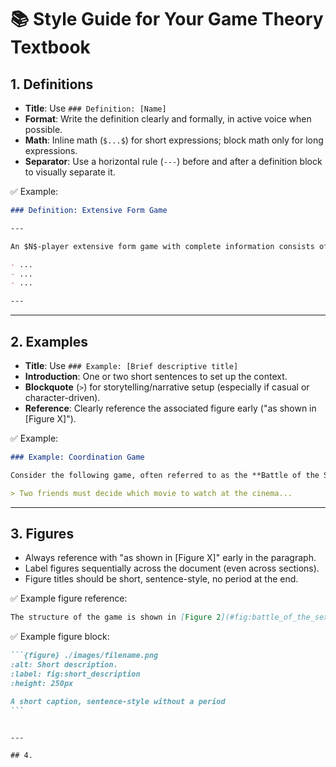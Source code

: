 # 📚 Style Guide for Your Game Theory Textbook

## 1. **Definitions**

- **Title**: Use `### Definition: [Name]`
- **Format**: Write the definition clearly and formally, in active voice when
  possible.
- **Math**: Inline math (`$...$`) for short expressions; block math only for
  long expressions.
- **Separator**: Use a horizontal rule (`---`) before and after a definition
  block to visually separate it.

✅ Example:

```markdown
### Definition: Extensive Form Game

---

An $N$-player extensive form game with complete information consists of:

- ...
- ...
- ...

---
```

---

## 2. **Examples**

- **Title**: Use `### Example: [Brief descriptive title]`
- **Introduction**: One or two short sentences to set up the context.
- **Blockquote** (`>`) for storytelling/narrative setup (especially if casual
  or character-driven).
- **Reference**: Clearly reference the associated figure early ("as shown in
  [Figure X]").

✅ Example:

```markdown
### Example: Coordination Game

Consider the following game, often referred to as the **Battle of the Sexes**.

> Two friends must decide which movie to watch at the cinema...
```

---

## 3. **Figures**

- Always reference with "as shown in [Figure X]" early in the paragraph.
- Label figures sequentially across the document (even across sections).
- Figure titles should be short, sentence-style, no period at the end.

✅ Example figure reference:

```markdown
The structure of the game is shown in [Figure 2](#fig:battle_of_the_sexes_bob_first).
```

✅ Example figure block:

````markdown
```{figure} ./images/filename.png
:alt: Short description.
:label: fig:short_description
:height: 250px

A short caption, sentence-style without a period
```
````

```

---

## 4.
```
